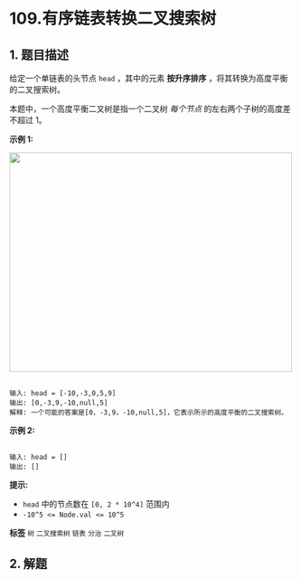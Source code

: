 # 109.有序链表转换二叉搜索树

## 1. 题目描述

给定一个单链表的头节点 `head` ，其中的元素 **按升序排序** ，将其转换为高度平衡的二叉搜索树。

本题中，一个高度平衡二叉树是指一个二叉树 *每个节点* 的左右两个子树的高度差不超过 1。

 

 **示例 1:** 

<img src="https://assets.leetcode.com/uploads/2020/08/17/linked.jpg" style="height: 388px; width: 500px;" />

```

输入: head = [-10,-3,0,5,9]
输出: [0,-3,9,-10,null,5]
解释: 一个可能的答案是[0，-3,9，-10,null,5]，它表示所示的高度平衡的二叉搜索树。

```
 **示例 2:** 

```

输入: head = []
输出: []

```
 

 **提示:** 
-  `head` 中的节点数在 `[0, 2 * 10^4]` 范围内
-  `-10^5 <= Node.val <= 10^5` 
 
**标签**
`树` `二叉搜索树` `链表` `分治` `二叉树` 


## 2. 解题


